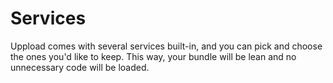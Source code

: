 # Services

Uppload comes with several services built-in, and you can pick and choose the ones you'd like to keep. This way, your bundle will be lean and no unnecessary code will be loaded.
